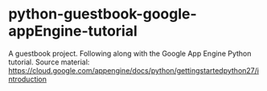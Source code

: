 # python-guestbook-google-appEngine-tutorial
A guestbook project. Following along with the Google App Engine Python tutorial.
Source material: https://cloud.google.com/appengine/docs/python/gettingstartedpython27/introduction

